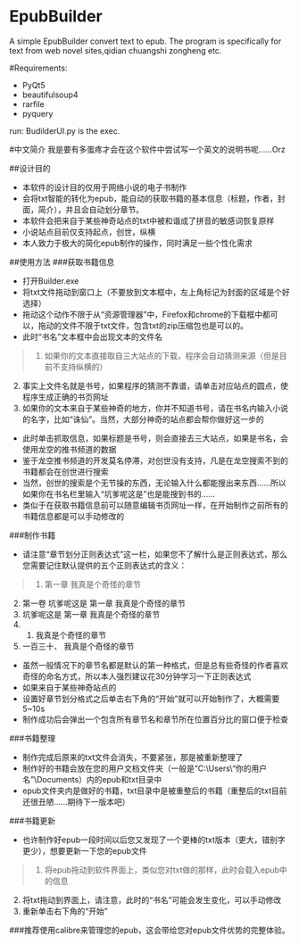 EpubBuilder
===========

A simple EpubBuilder convert text to epub. The program is specifically for text from web novel sites,qidian chuangshi zongheng etc.

#Requirements: 
* PyQt5
* beautifulsoup4
* rarfile
* pyquery

run: BudilderUI.py is the exec.

#中文简介
我是要有多蛋疼才会在这个软件中尝试写一个英文的说明书呢……Orz

##设计目的
* 本软件的设计目的仅用于网络小说的电子书制作
* 会将txt智能的转化为epub，能自动的获取书籍的基本信息（标题，作者，封面，简介），并且会自动划分章节。
* 本软件会把来自于某些神奇站点的txt中被和谐成了拼音的敏感词恢复原样
* 小说站点目前仅支持起点，创世，纵横
* 本人致力于极大的简化epub制作的操作，同时满足一些个性化需求

##使用方法
###获取书籍信息
* 打开Builder.exe
* 将txt文件拖动到窗口上（不要放到文本框中，左上角标记为封面的区域是个好选择）
* 拖动这个动作不限于从“资源管理器”中，Firefox和chrome的下载框中都可以，拖动的文件不限于txt文件，包含txt的zip压缩包也是可以的。
* 此时“书名”文本框中会出现文本的文件名

>1. 如果你的文本直接取自三大站点的下载，程序会自动猜测来源（但是目前不支持纵横的）
2. 事实上文件名就是书号，如果程序的猜测不靠谱，请单击对应站点的圆点，使程序生成正确的书页网址
3. 如果你的文本来自于某些神奇的地方，你并不知道书号，请在书名内输入小说的名字，比如“诛仙”。当然，大部分神奇的站点都会帮你做好这一步的

* 此时单击抓取信息，如果标题是书号，则会直接去三大站点，如果是书名，会使用龙空的推书频道的数据
* 鉴于龙空推书频道的开发莫名停滞，对创世没有支持，凡是在龙空搜索不到的书籍都会在创世进行搜索
* 当然，创世的搜索是个无节操的东西，无论输入什么都能搜出来东西……所以如果你在书名栏里输入“坑爹呢这是”也是能搜到书的……
* 类似于在获取书籍信息前可以随意编辑书页网址一样，在开始制作之前所有的书籍信息都是可以手动修改的

###制作书籍
* 请注意“章节划分正则表达式”这一栏，如果您不了解什么是正则表达式，那么您需要记住默认提供的五个正则表达式的含义：

>1. 第一章 我真是个奇怪的章节
2. 第一卷 坑爹呢这是 第一章 我真是个奇怪的章节
3. 坑爹呢这是 第一章 我真是个奇怪的章节
4. 1. 我真是个奇怪的章节
5. 一百三十、 我真是个奇怪的章节

* 虽然一般情况下的章节名都是默认的第一种格式，但是总有些奇怪的作者喜欢奇怪的命名方式，所以本人强烈建议花30分钟学习一下正则表达式
* 如果来自于某些神奇站点的
* 设置好章节划分格式之后单击右下角的“开始”就可以开始制作了，大概需要5~10s
* 制作成功后会弹出一个包含所有章节名和章节所在位置百分比的窗口便于检查

###书籍整理
* 制作完成后原来的txt文件会消失，不要紧张，那是被重新整理了
* 制作好的书籍会放在您的用户文档文件夹（一般是“C:\Users\“你的用户名”\Documents）内的epub和txt目录中
* epub文件夹内是做好的书籍，txt目录中是被重整后的书籍（重整后的txt目前还很丑陋……期待下一版本吧）

###书籍更新
* 也许制作好epub一段时间以后您又发现了一个更棒的txt版本（更大，错别字更少），想要更新一下您的epub文件

>1. 将epub拖动到软件界面上，类似您对txt做的那样，此时会载入epub中的信息
2. 将txt拖动到界面上，请注意，此时的“书名”可能会发生变化，可以手动修改
3. 重新单击右下角的“开始”

###推荐使用calibre来管理您的epub，这会带给您对epub文件优势的完整体验。
